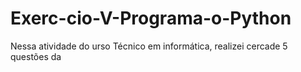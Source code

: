 # Exerc-cio-V-Programa-o-Python
Nessa atividade do urso Técnico em informática, realizei cercade 5 questões da
